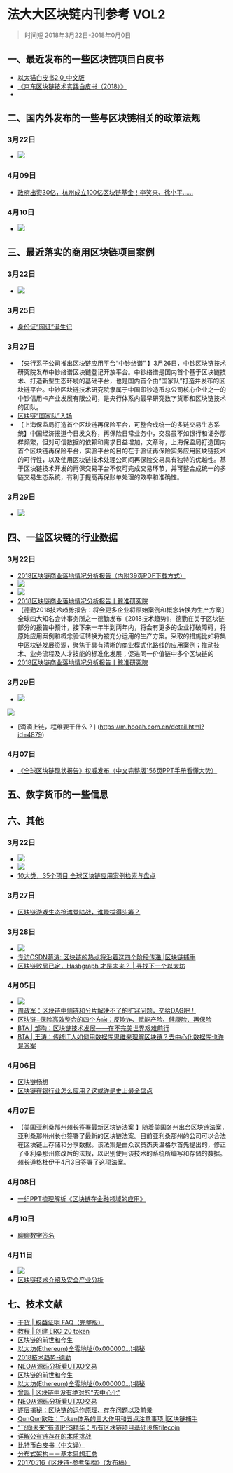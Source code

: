 # 法大大区块链内刊参考 VOL2
> 时间短 2018年3月22日-2018年0月0日

## 一、最近发布的一些区块链项目白皮书
- [以太猫白皮书2.0_中文版](../file/以太猫白皮书2.0_中文版_.pdf)
- [《京东区块链技术实践白皮书（2018）》](../file/《京东区块链技术实践白皮书（2018）》.pdf)
- 

## 二、国内外发布的一些与区块链相关的政策法规
### 3月22日
- ![](./_image/2018-03-23-13-39-06.jpg)

### 4月09日
- [政府出资30亿，杭州成立100亿区块链基金！李笑来、徐小平……](https://mp.weixin.qq.com/s/9n4LzMqAsVXiDUk9iP_p-g)

### 4月10日
- ![](./_image/2018-04-12-11-42-50.jpg)


## 三、最近落实的商用区块链项目案例
### 3月22日
- ![](./_image/2018-03-23-13-34-06.jpg)
### 3月25日
- [身份证“网证”诞生记](https://mp.weixin.qq.com/s/XOM-5SjFvx_Mrg2mDhPSWg)

### 3月27日
- 【央行系子公司推出区块链应用平台“中钞络谱” 】3月26日，中钞区块链技术研究院发布中钞络谱区块链登记开放平台。中钞络谱是国内首个基于区块链技术、打造新型生态环境的基础平台，也是国内首个由“国家队”打造并发布的区块链平台。中钞区块链技术研究院隶属于中国印钞造币总公司核心企业之一的中钞信用卡产业发展有限公司，是央行体系内最早研究数字货币和区块链技术的团队。
- [区块链“国家队”入场](https://mp.weixin.qq.com/s/H9Mb79rrpT61MAQqQ-NGQw)
- 【上海保监局打造首个区块链再保险平台，可整合成统一的多链交易生态系统】中国经济报道今日发文称，再保险日常业务中，交易虽不如银行和证券那样频繁，但对可信数据的依赖和需求日益增加，文章称，上海保监局打造国内首个区块链再保险平台，实验平台的目的在于验证再保险实务应用区块链技术的可行性，以及使用区块链技术处理公司间再保险交易具有独特的优越性。基于区块链技术开发的再保交易平台不仅可完成交易环节，并可整合成统一的多链交易生态系统，有利于提高再保账单处理的效率和准确性。

### 3月29日
- ![](./_image/2018-04-12-11-33-16.jpg)


## 四、一些区块链的行业数据
### 3月22日
- [2018区块链商业落地情况分析报告（内附39页PDF下载方式）](https://www.toutiao.com/a6535615114266018307)
- ![](./_image/2018-03-23-13-37-11.jpg)
- ![](./_image/2018-03-23-13-40-20.jpg)
- [2018区块链商业落地情况分析报告丨鲸准研究院](https://www.toutiao.com/a6535644868767646215)
- 【德勤2018技术趋势报告：将会更多企业将原始案例和概念转换为生产方案】全球四大知名会计事务所之一德勤发布《2018技术趋势》，德勤在关于区块链部分的报告中预计，接下来一年半到两年内，将会有更多的企业打破障碍，将原始应用案例和概念验证转换为被充分运用的生产方案。采取的措施比如将集中区块链发展资源，聚焦于具有清晰的商业模式化路线的应用案例；推动技术、业务流程及人才技能的标准化发展；促进同一价值链中多个区块链的
- [2018区块链商业落地情况分析报告丨鲸准研究院](https://www.toutiao.com/a6535644868767646215)

### 3月29日

- ![](./_image/2018-04-12-11-31-46.jpg)


![](./_image/2018-03-23-13-40-53.jpg)
- [滴滴上链，程维要干什么？] (https://m.hooah.com.cn/detail.html?id=4879)

### 4月07日
- [《全球区块链现状报告》权威发布（中文完整版156页PPT手册看懂大势）](https://mp.weixin.qq.com/s/cEV4-d3oLHAhYVmc4JDXMw)



## 五、数字货币的一些信息

## 六、其他
### 3月22日
- ![](./_image/2018-03-23-13-31-38.jpg)
- ![](./_image/2018-03-23-13-38-36.jpg)
- [10大类，35个项目 全球区块链应用案例检索与盘点](https://www.toutiao.com/a6514419617920713230)

### 3月27日
- [区块链游戏生态抢滩登陆战，谁能拔得头筹？](https://mp.weixin.qq.com/s/sazA-4rgxVFoHfUpMGUAhg)

### 3月28日

- ![](./_image/2018-04-12-11-24-18.jpg)
- [专访CSDN蒋涛: 区块链的热点将沿着这四个阶段传递 |区块链捕手](https://www.toutiao.com/a6537680172546523656)
- [区块链败局已定，Hashgraph 才是未来？ | 寻找下一个以太坊](https://mp.weixin.qq.com/s/9KlHqfGHLf9cELL4x98UCw)

### 4月05日
- ![](./_image/2018-04-12-11-34-33.jpg)
- [周政军：区块链中侧链和分片解决不了的扩容问题，交给DAG吧！](https://www.toutiao.com/a6541142390202171911)
- [区块链+保险高效整合的四个方向：反欺诈、赋能产险、健康险、再保险](https://www.toutiao.com/a6540907681052361224)
- [BTA | 邹均：区块链技术发展——在不完美世界艰难前行](https://mp.weixin.qq.com/s/KjyNNWYqq8_ldOHURLwe8g)
- [BTA | 王涛：传统IT人如何用数据库思维来理解区块链？去中心化数据库也许是答案](https://mp.weixin.qq.com/s/K5FQrCu8WtC8gNo7y-XRhg)


### 4月06日
- [区块链畅想](http://gitbook.cn/books/5aa615529cc5993e276ad139/index.html)
-  [区块链在银行业怎么应用？这或许是史上最全盘点](https://www.toutiao.com/a6541156494136574467)

### 4月07日
- 【美国亚利桑那州州长签署最新区块链法案 】随着美国各州出台区块链法案，亚利桑那州州长也签署了最新的区块链法案。目前亚利桑那州的公司可以合法在区块链上存储和分享数据。该法案是由众议员杰夫温格尔首先提出的，修正了亚利桑那州修改后的法规，以识别使用该技术的系统所编写和存储的数据。州长道格杜伊于4月3日签署了这项法案。

### 4月08日
- [一组PPT梳理解析《区块链在金融领域的应用》](https://mp.weixin.qq.com/s/EuoGejgRSx8nANRIBYaRMA)

### 4月10日
- [聊聊数字签名](https://mp.weixin.qq.com/s/FNGcDXrKte7ZfgH2FVMpKA)

### 4月11日
- ![](./_image/2018-04-12-11-43-46.jpg)
- [区块链技术介绍及安全产业分析](https://mp.weixin.qq.com/s/v_6PCtRTtFgYh3TkT8u4SA)



## 七、技术文献

- [干货 | 权益证明 FAQ（完整版）](https://ethfans.org/posts/Proof-of-Stake-FAQ-new-2018-3-15)
- [教程 | 创建 ERC-20 token](https://mp.weixin.qq.com/s/Em7xyQmM2VvZt3U7dE0bXQ)
- [区块链的前世和今生](https://www.toutiao.com/a6535586216094466573/)
- [以太坊(Ethereum)全零地址(0x000000...)揭秘](https://mp.weixin.qq.com/s/LXvfeYmDIHstXjr9VdkGlw)
- [2018技术趋势-德勤](../file/2018技术趋势-德勤.pdf)
- [NEO从源码分析看UTXO交易](https://mp.weixin.qq.com/s/8iix_8K4t3y-RNmeGHtjtw)
- [区块链的前世和今生](https://www.toutiao.com/a6535586216094466573)
- [以太坊(Ethereum)全零地址(0x000000...)揭秘](https://mp.weixin.qq.com/s/LXvfeYmDIHstXjr9VdkGlw)
- [曾鸣 | 区块链中没有绝对的“去中心化”](https://mp.weixin.qq.com/s/Z5123TIKAS6X7MZ6jzvRZQ)
- [NEO从源码分析看UTXO交易](https://mp.weixin.qq.com/s/8iix_8K4t3y-RNmeGHtjtw)
- [逐层揭秘：区块链的运作原理、存在问题以及前景](https://www.toutiao.com/a6535736571839119876)
- [QunQun欧胜：Token体系的三大作用和五点注意事项 |区块链捕手](https://www.toutiao.com/a6536178311641432584)
- [“飞向未来”布道IPFS精华：所有区块链项目基础设施filecoin](https://mp.weixin.qq.com/s/QEhH9FfszZJqeocD6ljWTA)
- [详解公有链存在的本质挑战](https://mp.weixin.qq.com/s/AzNmtfaLXt4r7byUCrzpXA)
- [比特币白皮书（中文译）](https://www.toutiao.com/a6540616714340532750)
- [分布式架构－－基本思想汇总](https://mp.weixin.qq.com/s/pu9lrWZQvDAVzYG1LuBE9w)
- [20170516《区块链-参考架构》（发布稿）](../f) 